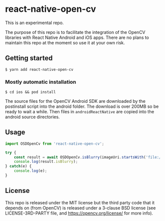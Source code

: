 # react-native-open-cv

This is an experimental repo.

The purpose of this repo is to facilitate the integration of the OpenCV libraries with React Native Android and iOS apps. There are no plans to maintain this repo at the moment so use it at your own risk.

## Getting started

`$ yarn add react-native-open-cv`

### Mostly automatic installation

`$ cd ios && pod install`

The source files for the OpenCV Android SDK are downloaded by the postinstall script into the android folder. The download is over 200MB so be ready to wait a while. Then files in `androidReactNative` are copied into the android source directories.

## Usage
```javascript
import OSDOpenCv from 'react-native-open-cv';

try {
    const result = await OSDOpenCv.isBlurry(imageUri.startsWith('file://') ? imageUri.slice(7) : imageUri)
    console.log(result.isBlurry);
} catch(e) {
    console.log(e);
}
```

## License

This repo is released under the MIT license but the third party code that it depends on (from OpenCV) is released under a 3-clause BSD license (see LICENSE-3RD-PARTY file, and https://opencv.org/license/ for more info).

